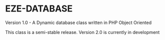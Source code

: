 # EZE-DATABASE
Version 1.0 - A Dynamic database class written in PHP
Object Oriented

This class is a semi-stable release. Version 2.0 is currently in development
